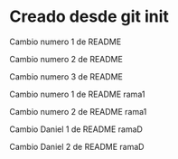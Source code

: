 # Creado desde git init

Cambio numero 1 de README

Cambio numero 2 de README

Cambio numero 3 de README

Cambio numero 1 de README rama1

Cambio numero 2 de README rama1

Cambio Daniel 1 de README ramaD 

Cambio Daniel 2 de README ramaD
